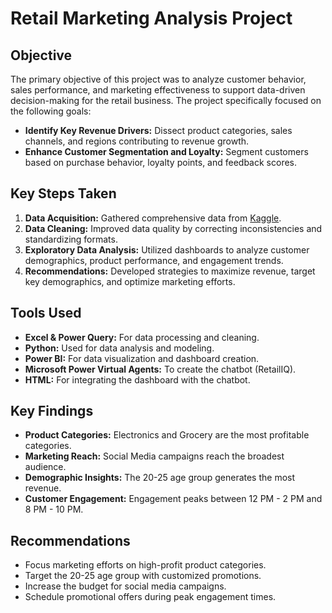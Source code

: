 # Retail Marketing Analysis Project

## Objective
The primary objective of this project was to analyze customer behavior, sales performance, and marketing effectiveness to support data-driven decision-making for the retail business. The project specifically focused on the following goals:

- **Identify Key Revenue Drivers:** Dissect product categories, sales channels, and regions contributing to revenue growth.
- **Enhance Customer Segmentation and Loyalty:** Segment customers based on purchase behavior, loyalty points, and feedback scores.

## Key Steps Taken
1. **Data Acquisition:** Gathered comprehensive data from [Kaggle](https://www.kaggle.com/).
2. **Data Cleaning:** Improved data quality by correcting inconsistencies and standardizing formats.
3. **Exploratory Data Analysis:** Utilized dashboards to analyze customer demographics, product performance, and engagement trends.
4. **Recommendations:** Developed strategies to maximize revenue, target key demographics, and optimize marketing efforts.

## Tools Used
- **Excel & Power Query:** For data processing and cleaning.
- **Python:** Used for data analysis and modeling.
- **Power BI:** For data visualization and dashboard creation.
- **Microsoft Power Virtual Agents:** To create the chatbot (RetailIQ).
- **HTML:** For integrating the dashboard with the chatbot.

## Key Findings
- **Product Categories:** Electronics and Grocery are the most profitable categories.
- **Marketing Reach:** Social Media campaigns reach the broadest audience.
- **Demographic Insights:** The 20-25 age group generates the most revenue.
- **Customer Engagement:** Engagement peaks between 12 PM - 2 PM and 8 PM - 10 PM.

## Recommendations
- Focus marketing efforts on high-profit product categories.
- Target the 20-25 age group with customized promotions.
- Increase the budget for social media campaigns.
- Schedule promotional offers during peak engagement times.
